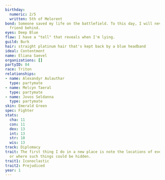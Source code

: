 ```yaml
---
birthday:
  numeric: 2/5
  written: 5th of Melorent
bond: Someone saved my life on the battlefield. To this day, I will never leave a
  friend behind.
eyes: Deep Blue
flaw: I have a "tell" that reveals when I'm lying.
guild: Burk
hair: straight platinum hair that's kept back by a blue headband
ideal: Contentment
name: Eliana Saevel
organizations: []
partyID: 84
race: Triton
relationships:
- name: Alexandyr Aulauthar
  type: partymate
- name: Melcyn Taeral
  type: partymate
- name: Jovos Seldanna
  type: partymate
skin: Emerald Green
spec: Fighter
stats:
  cha: 11
  con: 11
  dex: 13
  int: 13
  str: 10
  wis: 13
track: Diplomacy
trait: The first thing I do in a new place is note the locations of everything valuable-
  or where such things could be hidden.
trait1: Iconoclastic
trait2: Prejudiced
year: 1
---
```


